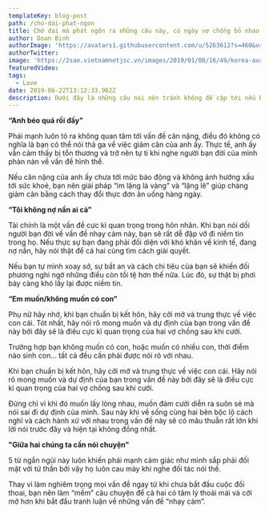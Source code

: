 ```yaml
---
templateKey: blog-post
path: /cho-dai-phat-ngon
title: Chớ dại mà phát ngôn ra những câu này, có ngày vợ chồng bỏ nhau
author: Doan Binh
authorImage: 'https://avatars1.githubusercontent.com/u/5263612?s=460&v=4'
authorTwitter: 
image: 'https://2sao.vietnamnetjsc.vn/images/2019/01/08/16/49/korea-ava1.jpg'
featuredVideo: 
tags:
  - Love
date: 2019-06-22T13:12:33.962Z
description: Dưới đây là những câu nói nên tránh không đề cập tới nếu bạn không muốn một ngày nào đó hôn nhân của mình tan vỡ.
---
```

 

**“Anh béo quá rồi đấy”**

Phái mạnh luôn tỏ ra không quan tâm tới vấn đề cân nặng, điều đó không có nghĩa là bạn có thể nói thả ga về việc giảm cân của anh ấy. Thực tế, anh ấy vẫn cảm thấy bị tổn thương và trở nên tự ti khi nghe người bạn đời của mình phàn nàn về vấn đề hình thể.

Nếu cân nặng của anh ấy chưa tới mức báo động và không ảnh hưởng xấu tới sức khoẻ, bạn nên giải pháp “im lặng là vàng” và “lặng lẽ” giúp chàng giảm cân bằng cách thay đổi thực đơn ăn uống hàng ngày.

**“Tôi không nợ nần ai cả”**

Tài chính là một vấn đề cực kì quan trọng trong hôn nhân. Khi bạn nói dối người bạn đời về vấn đề nhạy cảm này, bạn sẽ rất dễ đập vỡ đi niềm tin trong họ. Nếu thực sự bạn đang phải đối diện với khó khăn về kinh tế, đang nợ nần, hãy nói thật để cả hai cùng tìm cách giải quyết.

Nếu bạn tự mình xoay sở, sự bất an và cách chi tiêu của bạn sẽ khiến đối phương nghi ngờ những điều còn tồi tệ hơn thế nữa. Lúc đó, sự thật bị phơi bày càng khó lấy lại được niềm tin.

**“Em muốn/không muốn có con”**

Phụ nữ hãy nhớ, khi bạn chuẩn bị kết hôn, hãy cởi mở và trung thực về việc con cái. Tót nhất, hãy nói rõ mong muốn và dự định của bạn trong vấn đề này bởi đây sẽ là điều cực kì quan trọng của hai vợ chồng sau khi cưới.

Trường hợp bạn không muốn có con, hoặc muốn có nhiều con, thời điểm nào sinh con… tất cả đều cần phải được nói rõ với nhau.

Khi bạn chuẩn bị kết hôn, hãy cởi mở và trung thực về việc con cái. Hãy nói rõ mong muốn và dự định của bạn trong vấn đề này bởi đây sẽ là điều cực kì quan trọng của hai vợ chồng sau khi cưới. 

Đừng chỉ vì khi đó muốn lấy lòng nhau, muốn đám cưới diễn ra suôn sẻ mà nói sai đi dự định của mình. Sau này khi về sống cùng hai bên bộc lộ cách nghĩ và cách hành xử với nhau trong vấn đề này sẽ có mâu thuẫn rất lớn khi lời nói trước đây và hiện tại không đồng nhất.

**"Giữa hai chúng ta cần nói chuyện"**

5 từ ngắn ngủi này luôn khiến phái mạnh cảm giác như mình sắp phải đối mặt với tử thần bởi vậy họ luôn cau mày khi nghe đối tác nói thế.

Thay vì làm nghiêm trọng mọi vấn đề ngay từ khi chưa bắt đầu cuộc đối thoai, bạn nên làm “mềm” câu chuyện để cả hai có tâm lý thoải mái và cởi mở hơn khi bắt đầu tranh luận về những vấn đề “nhạy cảm”.